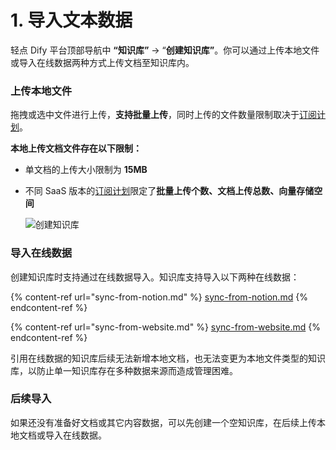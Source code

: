 # 1. 导入文本数据

轻点 Dify 平台顶部导航中 **“知识库”** → “**创建知识库”**。你可以通过上传本地文件或导入在线数据两种方式上传文档至知识库内。

### **上传本地文件**

拖拽或选中文件进行上传，**支持批量上传**，同时上传的文件数量限制取决于[订阅计划](https://dify.ai/pricing)。

**本地上传文档文件存在以下限制：**

* 单文档的上传大小限制为 **15MB**
*   不同 SaaS 版本的[订阅计划](https://dify.ai/pricing)限定了**批量上传个数、文档上传总数、向量存储空间**

    ![创建知识库](https://assets-docs.dify.ai/2025/01/22064cb61356e4c005c4072d5d066cf6.png)

### **导入在线数据**

创建知识库时支持通过在线数据导入。知识库支持导入以下两种在线数据：

{% content-ref url="sync-from-notion.md" %}
[sync-from-notion.md](sync-from-notion.md)
{% endcontent-ref %}

{% content-ref url="sync-from-website.md" %}
[sync-from-website.md](sync-from-website.md)
{% endcontent-ref %}

引用在线数据的知识库后续无法新增本地文档，也无法变更为本地文件类型的知识库，以防止单一知识库存在多种数据来源而造成管理困难。

### 后续导入

如果还没有准备好文档或其它内容数据，可以先创建一个空知识库，在后续上传本地文档或导入在线数据。



